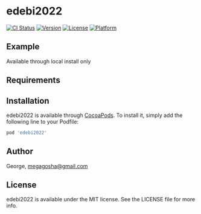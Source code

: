 # edebi2022

[![CI Status](https://img.shields.io/travis/George/edebi2022.svg?style=flat)](https://travis-ci.org/George/edebi2022)
[![Version](https://img.shields.io/cocoapods/v/edebi2022.svg?style=flat)](https://cocoapods.org/pods/edebi2022)
[![License](https://img.shields.io/cocoapods/l/edebi2022.svg?style=flat)](https://cocoapods.org/pods/edebi2022)
[![Platform](https://img.shields.io/cocoapods/p/edebi2022.svg?style=flat)](https://cocoapods.org/pods/edebi2022)

## Example

Available through local install only

## Requirements

## Installation

edebi2022 is available through [CocoaPods](https://cocoapods.org). To install
it, simply add the following line to your Podfile:

```ruby
pod 'edebi2022'
```

## Author

George, megagosha@gmail.com

## License

edebi2022 is available under the MIT license. See the LICENSE file for more info.
